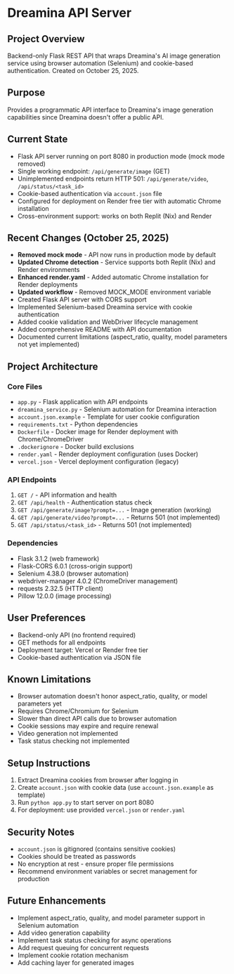 # Dreamina API Server

## Project Overview
Backend-only Flask REST API that wraps Dreamina's AI image generation service using browser automation (Selenium) and cookie-based authentication. Created on October 25, 2025.

## Purpose
Provides a programmatic API interface to Dreamina's image generation capabilities since Dreamina doesn't offer a public API.

## Current State
- Flask API server running on port 8080 in production mode (mock mode removed)
- Single working endpoint: `/api/generate/image` (GET)
- Unimplemented endpoints return HTTP 501: `/api/generate/video`, `/api/status/<task_id>`
- Cookie-based authentication via `account.json` file
- Configured for deployment on Render free tier with automatic Chrome installation
- Cross-environment support: works on both Replit (Nix) and Render

## Recent Changes (October 25, 2025)
- **Removed mock mode** - API now runs in production mode by default
- **Updated Chrome detection** - Service supports both Replit (Nix) and Render environments
- **Enhanced render.yaml** - Added automatic Chrome installation for Render deployments
- **Updated workflow** - Removed MOCK_MODE environment variable
- Created Flask API server with CORS support
- Implemented Selenium-based Dreamina service with cookie authentication
- Added cookie validation and WebDriver lifecycle management
- Added comprehensive README with API documentation
- Documented current limitations (aspect_ratio, quality, model parameters not yet implemented)

## Project Architecture

### Core Files
- `app.py` - Flask application with API endpoints
- `dreamina_service.py` - Selenium automation for Dreamina interaction
- `account.json.example` - Template for user cookie configuration
- `requirements.txt` - Python dependencies
- `Dockerfile` - Docker image for Render deployment with Chrome/ChromeDriver
- `.dockerignore` - Docker build exclusions
- `render.yaml` - Render deployment configuration (uses Docker)
- `vercel.json` - Vercel deployment configuration (legacy)

### API Endpoints
1. `GET /` - API information and health
2. `GET /api/health` - Authentication status check
3. `GET /api/generate/image?prompt=...` - Image generation (working)
4. `GET /api/generate/video?prompt=...` - Returns 501 (not implemented)
5. `GET /api/status/<task_id>` - Returns 501 (not implemented)

### Dependencies
- Flask 3.1.2 (web framework)
- Flask-CORS 6.0.1 (cross-origin support)
- Selenium 4.38.0 (browser automation)
- webdriver-manager 4.0.2 (ChromeDriver management)
- requests 2.32.5 (HTTP client)
- Pillow 12.0.0 (image processing)

## User Preferences
- Backend-only API (no frontend required)
- GET methods for all endpoints
- Deployment target: Vercel or Render free tier
- Cookie-based authentication via JSON file

## Known Limitations
- Browser automation doesn't honor aspect_ratio, quality, or model parameters yet
- Requires Chrome/Chromium for Selenium
- Slower than direct API calls due to browser automation
- Cookie sessions may expire and require renewal
- Video generation not implemented
- Task status checking not implemented

## Setup Instructions
1. Extract Dreamina cookies from browser after logging in
2. Create `account.json` with cookie data (use `account.json.example` as template)
3. Run `python app.py` to start server on port 8080
4. For deployment: use provided `vercel.json` or `render.yaml`

## Security Notes
- `account.json` is gitignored (contains sensitive cookies)
- Cookies should be treated as passwords
- No encryption at rest - ensure proper file permissions
- Recommend environment variables or secret management for production

## Future Enhancements
- Implement aspect_ratio, quality, and model parameter support in Selenium automation
- Add video generation capability
- Implement task status checking for async operations
- Add request queuing for concurrent requests
- Implement cookie rotation mechanism
- Add caching layer for generated images
